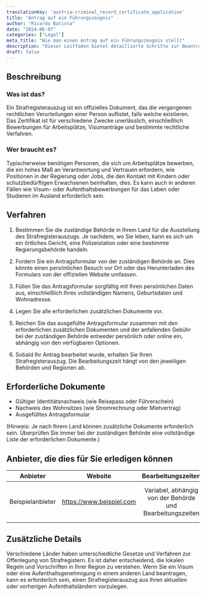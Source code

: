 ```yaml
---
translationKey: 'austria-criminal_record_certificate_application'
title: "Antrag auf ein Führungszeugnis"
author: "Ricardo Batista"
date: "2024-06-07"
categories: ["Legal"]
meta_title: "Wie man einen Antrag auf ein Führungszeugnis stellt"
description: "Dieser Leitfaden bietet detaillierte Schritte zur Beantragung eines Führungszeugnisses."
draft: false
---
```


## Beschreibung
### Was ist das?
Ein Strafregisterauszug ist ein offizielles Dokument, das die vergangenen rechtlichen Verurteilungen einer Person auflistet, falls welche existieren. Das Zertifikat ist für verschiedene Zwecke unerlässlich, einschließlich Bewerbungen für Arbeitsplätze, Visumanträge und bestimmte rechtliche Verfahren.

### Wer braucht es?
Typischerweise benötigen Personen, die sich um Arbeitsplätze bewerben, die ein hohes Maß an Verantwortung und Vertrauen erfordern, wie Positionen in der Regierung oder Jobs, die den Kontakt mit Kindern oder schutzbedürftigen Erwachsenen beinhalten, dies. Es kann auch in anderen Fällen wie Visum- oder Aufenthaltsbewerbungen für das Leben oder Studieren im Ausland erforderlich sein.

## Verfahren
1. Bestimmen Sie die zuständige Behörde in Ihrem Land für die Ausstellung des Strafregisterauszugs. Je nachdem, wo Sie leben, kann es sich um ein örtliches Gericht, eine Polizeistation oder eine bestimmte Regierungsbehörde handeln.

2. Fordern Sie ein Antragsformular von der zuständigen Behörde an. Dies könnte einen persönlichen Besuch vor Ort oder das Herunterladen des Formulars von der offiziellen Website umfassen.

3. Füllen Sie das Antragsformular sorgfältig mit Ihren persönlichen Daten aus, einschließlich Ihres vollständigen Namens, Geburtsdaten und Wohnadresse.

4. Legen Sie alle erforderlichen zusätzlichen Dokumente vor.

5. Reichen Sie das ausgefüllte Antragsformular zusammen mit den erforderlichen zusätzlichen Dokumenten und der anfallenden Gebühr bei der zuständigen Behörde entweder persönlich oder online ein, abhängig von den verfügbaren Optionen.

6. Sobald Ihr Antrag bearbeitet wurde, erhalten Sie Ihren Strafregisterauszug. Die Bearbeitungszeit hängt von den jeweiligen Behörden und Regionen ab.

## Erforderliche Dokumente
- Gültiger Identitätsnachweis (wie Reisepass oder Führerschein)
- Nachweis des Wohnsitzes (wie Stromrechnung oder Mietvertrag)
- Ausgefülltes Antragsformular

(Hinweis: Je nach Ihrem Land können zusätzliche Dokumente erforderlich sein. Überprüfen Sie immer bei der zuständigen Behörde eine vollständige Liste der erforderlichen Dokumente.)

## Anbieter, die dies für Sie erledigen können

| Anbieter        |     Website     |     Bearbeitungszeiten    |       Kosten      |
| --------------- | --------------- |  :-------------: | :-------------: |
| Beispielanbieter      |  https://www.beispiel.com       |      Variabel, abhängig von der Behörde und Bearbeitungszeiten      |        Variiert je nach Zuständigkeit und Bearbeitung       |

## Zusätzliche Details
Verschiedene Länder haben unterschiedliche Gesetze und Verfahren zur Offenlegung von Strafregistern. Es ist daher entscheidend, die lokalen Regeln und Vorschriften in Ihrer Region zu verstehen. Wenn Sie ein Visum oder eine Aufenthaltsgenehmigung in einem anderen Land beantragen, kann es erforderlich sein, einen Strafregisterauszug aus Ihren aktuellen oder vorherigen Aufenthaltsländern vorzulegen.